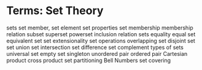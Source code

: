# Terms: Set Theory

sets
  set member, set element
  set properties
  set membership
  membership relation
subset
  superset
  powerset
  inclusion relation
sets equality
  equal set
  equivalent set
set extensionality
set operations
  overlapping set
  disjoint set
  set union
  set intersection
  set difference
  set complement
types of sets
  universal set
  empty set
  singleton
  unordered pair
  ordered pair
Cartesian product
  cross product
  set partitioning
  Bell Numbers
  set covering
